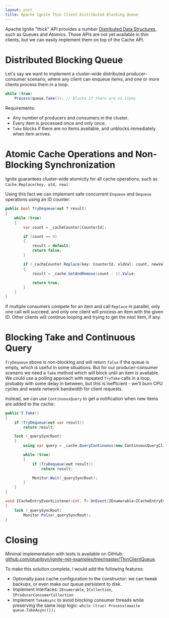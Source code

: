 ```yaml
---
layout: post
title: Apache Ignite Thin Client Distributed Blocking Queue
---
```


Apache Ignite "thick" API provides a number [Distributed Data Structures](https://ignite.apache.org/features/datastructures.html), such as Queues and Atomics. Those APIs are not yet available in thin clients, but we can easily implement them on top of the Cache API.     


# Distributed Blocking Queue

Let's say we want to implement a cluster-wide distributed producer-consumer scenario, where any client can enqueue items,
and one or more clients process them in a loop:

```cs
while (true)
    Process(queue.Take()); // Blocks if there are no items
```

Requirements:
* Any number of producers and consumers in the cluster.
* Every item is processed once and only once.
* `Take` blocks if there are no items available, and unblocks immediately when item arrives.


# Atomic Cache Operations and Non-Blocking Synchronization

Ignite guarantees cluster-wide atomicity for all cache operations, such as `Cache.Replace(key, old, new)`.

Using this fact we can implement safe concurrent `Enqueue` and `Dequeue` operations using an ID counter:

```cs
public bool TryDequeue(out T result)
{
    while (true)
    {
        var count = _cacheCounter[CounterId];

        if (count == 0)
        {
            result = default;
            return false;
        }

        if (_cacheCounter.Replace(key: CounterId, oldVal: count, newVal: count - 1))
        {
            result = _cache.GetAndRemove(count - 1).Value;

            return true;
        }
    }
}
```

If multiple consumers compete for an item and call `Replace` in parallel, only one call will succeed, and only one client will process an item with the given ID.
Other clients will continue looping and trying to get the next item, if any.


# Blocking Take and Continuous Query

`TryDequeue` above is non-blocking and will return `false` if the queue is empty, which is useful in some situations.
But for our producer-consumer scenario we need a `Take` method which will block until an item is available.
We could use a polling approach with repeated `TryTake` calls in a loop, probably with some delay in between, but this is inefficient - we'll burn CPU cycles and waste network bandwidth for client requests.

Instead, we can use `ContinuousQuery` to get a notification when new items are added to the cache:

```cs
public T Take()
{
    if (TryDequeue(out var result))
        return result;

    lock (_querySyncRoot)
    {
        using var query = _cache.QueryContinuous(new ContinuousQueryClient<int, T>(this));

        while (true)
        {
            if (TryDequeue(out result))
                return result;

            Monitor.Wait(_querySyncRoot);
        }
    }
}

void ICacheEntryEventListener<int, T>.OnEvent(IEnumerable<ICacheEntryEvent<int, T>> evts)
{
    lock (_querySyncRoot)
        Monitor.Pulse(_querySyncRoot);
}
```

# Closing

Minimal implementation with tests is available on GitHub: [github.com/ptupitsyn/ignite-net-examples/tree/master/ThinClientQueue](https://github.com/ptupitsyn/ignite-net-examples/tree/master/ThinClientQueue).

To make this solution complete, I would add the following features:

* Optionally pass cache configuration to the constructor: we can tweak backups, or even make our queue persistent to disk. 
* Implement interfaces: `IEnumerable`, `ICollection`, `IProducerConsumerCollection`
* Implement `TakeAsync` to avoid blocking consumer threads while preserving the same loop logic: `while (true) Process(awaite queue.TakeAsync());`
